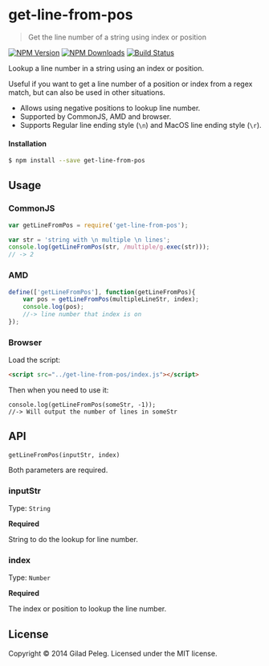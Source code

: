 # get-line-from-pos
> Get the line number of a string using index or position

[![NPM Version](http://img.shields.io/npm/v/get-line-from-pos.svg?style=flat)](https://npmjs.org/package/get-line-from-pos)
[![NPM Downloads](http://img.shields.io/npm/dm/get-line-from-pos.svg?style=flat)](https://npmjs.org/package/get-line-from-pos)
[![Build Status](http://img.shields.io/travis/pgilad/get-line-from-pos.svg?style=flat)](https://travis-ci.org/pgilad/get-line-from-pos)

Lookup a line number in a string using an index or position.

Useful if you want to get a line number of a position or index from a regex match, but can
also be used in other situations.

- Allows using negative positions to lookup line number.
- Supported by CommonJS, AMD and browser.
- Supports Regular line ending style (`\n`) and MacOS line ending style (`\r`).

#### Installation

```bash
$ npm install --save get-line-from-pos
```

## Usage

### CommonJS

```js
var getLineFromPos = require('get-line-from-pos');

var str = 'string with \n multiple \n lines';
console.log(getLineFromPos(str, /multiple/g.exec(str)));
// -> 2
```

### AMD

```js
define(['getLineFromPos'], function(getLineFromPos){
    var pos = getLineFromPos(multipleLineStr, index);
    console.log(pos);
    //-> line number that index is on
});
```

### Browser

Load the script:
```html
<script src="../get-line-from-pos/index.js"></script>
```

Then when you need to use it:
```
console.log(getLineFromPos(someStr, -1));
//-> Will output the number of lines in someStr
```

## API

`getLineFromPos(inputStr, index)`

Both parameters are required.

### inputStr

Type: `String`

**Required**

String to do the lookup for line number.

### index

Type: `Number`

**Required**

The index or position to lookup the line number.

## License
Copyright © 2014 Gilad Peleg.
Licensed under the MIT license.
